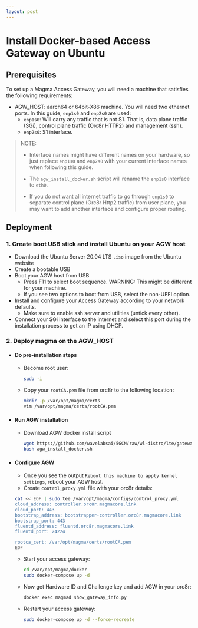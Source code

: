 ```yaml
---
layout: post
---
```


# Install Docker-based Access Gateway on Ubuntu

## Prerequisites

To set up a Magma Access Gateway, you will need a machine that satisfies the following requirements:

-   AGW_HOST: aarch64 or 64bit-X86 machine. You will need two ethernet ports. In this guide,  `enp1s0`  and  `enp2s0`  are used:
    -   `enp1s0`: Will carry any traffic that is not S1. That is, data plane traffic (SGi), control plane traffic (Orc8r HTTP2) and management (ssh).
    -   `enp2s0`: S1 interface.

> NOTE:
> 
> -   Interface names might have different names on your hardware, so just replace  `enp1s0`  and  `enp2s0`  with your current interface names when following this guide.
>     
> -   The  `agw_install_docker.sh`  script will rename the  `enp1s0`  interface to  `eth0`.
>     
> -   If you do not want all internet traffic to go through  `enp1s0`  to separate control plane (Orc8r Http2 traffic) from user plane, you may want to add another interface and configure proper routing.
>     

## Deployment

### 1. Create boot USB stick and install Ubuntu on your AGW host

-   Download the Ubuntu Server 20.04 LTS  `.iso`  image from the Ubuntu website
-   Create a bootable USB
-   Boot your AGW host from USB
    -   Press F11 to select boot sequence. WARNING: This might be different for your machine.
    -   If you see two options to boot from USB, select the non-UEFI option.
-   Install and configure your Access Gateway according to your network defaults.
    -   Make sure to enable ssh server and utilities (untick every other).
-   Connect your SGi interface to the internet and select this port during the installation process to get an IP using DHCP.

### 2. Deploy magma on the AGW_HOST

- #### Do pre-installation steps

	- Become root user:
		```bash
		sudo -i
		```

	- Copy your  `rootCA.pem`  file from orc8r to the following location:
		```bash
		mkdir -p /var/opt/magma/certs
		vim /var/opt/magma/certs/rootCA.pem
		```

- #### Run AGW installation

	- Download AGW docker install script

		```bash
		wget https://github.com/wavelabsai/5GCN/raw/wl-distro/lte/gateway/deploy/agw_install_docker.sh
		bash agw_install_docker.sh
		```

- #### Configure AGW

	- Once you see the output  `Reboot this machine to apply kernel settings`, reboot your AGW host.
	- Create  `control_proxy.yml`  file with your orc8r details:

	```bash
	cat << EOF | sudo tee /var/opt/magma/configs/control_proxy.yml
	cloud_address: controller.orc8r.magmacore.link
	cloud_port: 443
	bootstrap_address: bootstrapper-controller.orc8r.magmacore.link
	bootstrap_port: 443
	fluentd_address: fluentd.orc8r.magmacore.link
	fluentd_port: 24224

	rootca_cert: /var/opt/magma/certs/rootCA.pem
	EOF
	```
	- Start your access gateway:
		```bash
		cd /var/opt/magma/docker
		sudo docker-compose up -d
		```
	- Now get Hardware ID and Challenge key and add AGW in your orc8r:
		```bash
		docker exec magmad show_gateway_info.py
		```
	- Restart your access gateway:
		```bash
		sudo docker-compose up -d --force-recreate
		```
